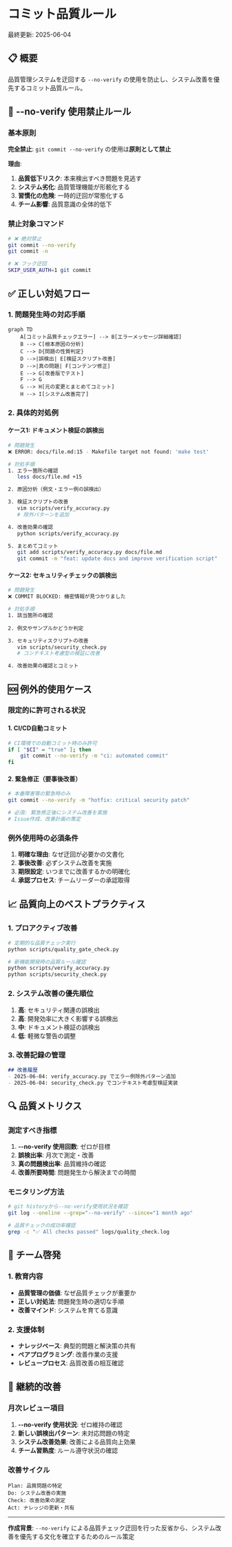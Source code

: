 # コミット品質ルール

最終更新: 2025-06-04

## 📋 概要

品質管理システムを迂回する `--no-verify` の使用を防止し、システム改善を優先するコミット品質ルール。

## 🚫 --no-verify 使用禁止ルール

### 基本原則

**完全禁止**: `git commit --no-verify` の使用は**原則として禁止**

**理由**:
1. **品質低下リスク**: 本来検出すべき問題を見逃す
2. **システム劣化**: 品質管理機能が形骸化する
3. **習慣化の危険**: 一時的迂回が常態化する
4. **チーム影響**: 品質意識の全体的低下

### 禁止対象コマンド

```bash
# ❌ 絶対禁止
git commit --no-verify
git commit -n

# ❌ フック迂回
SKIP_USER_AUTH=1 git commit
```

## ✅ 正しい対処フロー

### 1. 問題発生時の対応手順

```mermaid
graph TD
    A[コミット品質チェックエラー] --> B[エラーメッセージ詳細確認]
    B --> C[根本原因の分析]
    C --> D{問題の性質判定}
    D -->|誤検出| E[検証スクリプト改善]
    D -->|真の問題| F[コンテンツ修正]
    E --> G[改善版でテスト]
    F --> G
    G --> H[元の変更とまとめてコミット]
    H --> I[システム改善完了]
```

### 2. 具体的対処例

#### ケース1: ドキュメント検証の誤検出
```bash
# 問題発生
❌ ERROR: docs/file.md:15 - Makefile target not found: 'make test'

# 対処手順
1. エラー箇所の確認
   less docs/file.md +15

2. 原因分析（例文・エラー例の誤検出）

3. 検証スクリプトの改善
   vim scripts/verify_accuracy.py
   # 除外パターンを追加

4. 改善効果の確認
   python scripts/verify_accuracy.py

5. まとめてコミット
   git add scripts/verify_accuracy.py docs/file.md
   git commit -m "feat: update docs and improve verification script"
```

#### ケース2: セキュリティチェックの誤検出
```bash
# 問題発生
❌ COMMIT BLOCKED: 機密情報が見つかりました

# 対処手順
1. 該当箇所の確認
   
2. 例文やサンプルかどうか判定

3. セキュリティスクリプトの改善
   vim scripts/security_check.py
   # コンテキスト考慮型の検証に改善

4. 改善効果の確認とコミット
```

## 🆘 例外的使用ケース

### 限定的に許可される状況

#### 1. CI/CD自動コミット
```bash
# CI環境での自動コミット時のみ許可
if [ "$CI" = "true" ]; then
    git commit --no-verify -m "ci: automated commit"
fi
```

#### 2. 緊急修正（要事後改善）
```bash
# 本番障害等の緊急時のみ
git commit --no-verify -m "hotfix: critical security patch"

# 必須: 緊急修正後にシステム改善を実施
# Issue作成、改善計画の策定
```

### 例外使用時の必須条件

1. **明確な理由**: なぜ迂回が必要かの文書化
2. **事後改善**: 必ずシステム改善を実施
3. **期限設定**: いつまでに改善するかの明確化
4. **承認プロセス**: チームリーダーの承認取得

## 📈 品質向上のベストプラクティス

### 1. プロアクティブ改善

```bash
# 定期的な品質チェック実行
python scripts/quality_gate_check.py

# 新機能開発時の品質ルール確認
python scripts/verify_accuracy.py
python scripts/security_check.py
```

### 2. システム改善の優先順位

1. **高**: セキュリティ関連の誤検出
2. **高**: 開発効率に大きく影響する誤検出
3. **中**: ドキュメント検証の誤検出
4. **低**: 軽微な警告の調整

### 3. 改善記録の管理

```markdown
## 改善履歴
- 2025-06-04: verify_accuracy.py でエラー例除外パターン追加
- 2025-06-04: security_check.py でコンテキスト考慮型検証実装
```

## 🔍 品質メトリクス

### 測定すべき指標

1. **--no-verify 使用回数**: ゼロが目標
2. **誤検出率**: 月次で測定・改善
3. **真の問題検出率**: 品質維持の確認
4. **改善所要時間**: 問題発生から解決までの時間

### モニタリング方法

```bash
# git historyから--no-verify使用状況を確認
git log --oneline --grep="--no-verify" --since="1 month ago"

# 品質チェックの成功率確認
grep -c "✅ All checks passed" logs/quality_check.log
```

## 🎯 チーム啓発

### 1. 教育内容

- **品質管理の価値**: なぜ品質チェックが重要か
- **正しい対処法**: 問題発生時の適切な手順
- **改善マインド**: システムを育てる意識

### 2. 支援体制

- **ナレッジベース**: 典型的問題と解決策の共有
- **ペアプログラミング**: 改善作業の支援
- **レビュープロセス**: 品質改善の相互確認

## 🔄 継続的改善

### 月次レビュー項目

1. **--no-verify 使用状況**: ゼロ維持の確認
2. **新しい誤検出パターン**: 未対応問題の特定
3. **システム改善効果**: 改善による品質向上効果
4. **チーム習熟度**: ルール遵守状況の確認

### 改善サイクル

```
Plan: 品質問題の特定
Do: システム改善の実施
Check: 改善効果の測定
Act: ナレッジの更新・共有
```

---

**作成背景**: `--no-verify` による品質チェック迂回を行った反省から、システム改善を優先する文化を確立するためのルール策定
